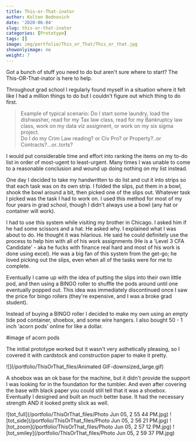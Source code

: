 ```yaml
---
title: This-or-That-inator
author: Kolton Bodnovich
date: '2020-06-04'
slug: this-or-that-inator
categories: [Prototype]
tags: []
image: img/portfolio/This_or_That/This_or_that.jpg
showonlyimage: no
weight: 7
---
```


Got a bunch of stuff you need to do but aren't sure where to start? The This-OR-That-inator is here to help. 

<!--more-->

Throughout grad school I regularly found myself in a situation where it felt like I had a million things to do but I couldn't figure out which thing to do first.

> Example of typical scenario: 
> Do I start some laundry, load the dishwasher, read for my Tax law class, read for my Bankruptcy law class, work on my data viz assigment, or work on my six sigma project.  
> Do I do my Crim Law reading? or Civ Pro? or Property?..or Contracts?...or..torts?

I would put considerable time and effort into ranking the items on my to-do list in order of most-ugent to least-urgent. Many times I was unable to come to a reasonable conclusion and wound up doing nothing on my list instead.

One day I decided to take my handwritten to do list and cut it into strips so that each task was on its own strip. I folded the slips, put them in a bowl, shook the bowl around a bit, then picked one of the slips out. Whatever task I picked was the task I had to work on. I used this method for most of my four years in grad school, though I didn't always use a bowl (any hat or container will work). 

I had to use this system while visiting my brother in Chicago. I asked him if he had some scissors and a hat. He asked why. I explained what I was about to do. He thought it was hilarious. He said he could definitely use the process to help him with all of his work assignments (He is a 'Level 3 CFA Candidate' - aka he fucks with finance real hard and most of his work is done using excel). He was a big fan of this system from the get-go; he loved picking out the slips, even when all of the tasks were for me to complete. 

Eventually I came up with the idea of putting the slips into their own little pod, and then using a BINGO roller to shuffle the pods around until one eventually popped out. This idea was immediately discontinued once I saw the price for bingo rollers (they're expensive, and I was a broke grad student). 

Instead of buying a BINGO roller I decided to make my own using an empty tide pod container, shoebox, and some wire hangers. I also bought 50 - 1 inch 'acorn pods' online for like a dollar. 

#image of acorn pods

The initial prototype worked but it wasn't very asthetically pleasing, so I covered it with cardstock and construction paper to make it pretty.

![](/portfolio/ThisOrThat_files/Animated GIF-downsized_large.gif)


A shoebox was an ok base for the machine, but it didn't provide the support I was looking for in the foundation for the tumbler. And even after covering the base with black paper you could still tell that it was a shoebox. Eventually I designed and built an much better base. It had the necessary strength AND it looked pretty slick as well. 

![tot_full](/portfolio/ThisOrThat_files/Photo Jun 05, 2 55 44 PM.jpg)
![tot_side](/portfolio/ThisOrThat_files/Photo Jun 05, 2 56 21 PM.jpg)
![tot_zoom](/portfolio/ThisOrThat_files/Photo Jun 05, 2 57 12 PM.jpg)
![tot_smiley](/portfolio/ThisOrThat_files/Photo Jun 05, 2 59 37 PM.jpg)




